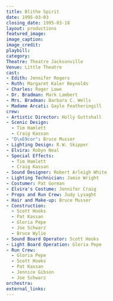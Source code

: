 ```yaml
---
title: Blithe Spirit
date: 1995-03-03
closing_date: 1995-03-18
layout: productions
featured_image:
image_caption:
image_credit:
playbill:
category:
Theatre: Theatre Jacksonville
Venue: Little Theatre
cast:
- Edith: Jennifer Rogers
- Ruth: Margaret Kaler Reynolds
- Charles: Roger Lowe
- Dr. Bradman: Mark Lambert
- Mrs. Bradman: Barbara C. Wells
- Madame Arcati: Gayle Featheringill
crew:
- Artistic Director: Holly Guttshall
- Scenic Design:
  - Tim Hamlett
  - Craig Kassan
- "D\xE9cor": Bruce Musser
- Lighting Design: R.W. Skipper
- Elvira: Robyn Neal
- Special Effects:
  - Tim Hamlett
  - Craig Kassan
- Sound Designer: Robert Arleigh White
- Lighting Technician: Jamie Wright
- Costumer: Pat Gorman
- Elvira's Costume: Jennifer Craig
- Props and Run Crew: Judy Lysaght
- Hair and Make-up: Bruce Musser
- Construction:
  - Scott Hooks
  - Pat Kassan
  - Gloria Pepe
  - Joe Schwarz
  - Bruce Wylie
- Sound Board Operator: Scott Hooks
- Light Board Operation: Gloria Pepe
- Run Crew:
  - Gloria Pepe
  - Scott Hooks
  - Pat Kassan
  - Jennice Gibson
  - Joe Schwarz
orchestra:
external_links:
---
```


